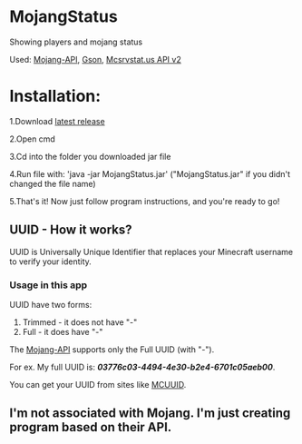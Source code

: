 # MojangStatus
 Showing players and mojang status
 
 Used: [Mojang-API](https://github.com/KevinPriv/MojangAPI), [Gson](https://github.com/google/gson), [Mcsrvstat.us API v2](https://api.mcsrvstat.us/)
 
 # Installation:
 
1.Download [latest release](https://github.com/AndusDEV/MojangStatus/releases)
 
2.Open cmd
 
3.Cd into the folder you downloaded jar file
 
4.Run file with: 'java -jar MojangStatus.jar' ("MojangStatus.jar" if you didn't changed the file name)
 
5.That's it! Now just follow program instructions, and you're ready to go!


## UUID - How it works?
UUID is Universally Unique Identifier that replaces your Minecraft username to verify your identity.

### Usage in this app
UUID have two forms:
 1. Trimmed - it does not have "-"
 2. Full - it does have "-"

The [Mojang-API](https://github.com/KevinPriv/MojangAPI) supports only the Full UUID (with "-").

For ex. My full UUID is: **_03776c03-4494-4e30-b2e4-6701c05aeb00_**.

You can get your UUID from sites like [MCUUID](https://mcuuid.net/).

## I'm not associated with Mojang. I'm just creating program based on their API.
